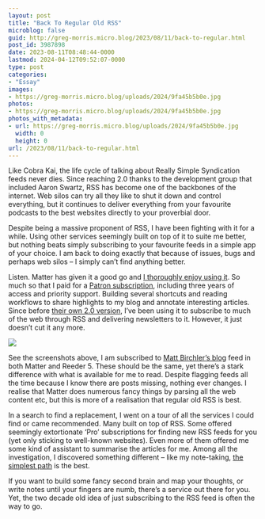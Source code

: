 ```yaml
---
layout: post
title: "Back To Regular Old RSS"
microblog: false
guid: http://greg-morris.micro.blog/2023/08/11/back-to-regular.html
post_id: 3987898
date: 2023-08-11T08:48:44-0000
lastmod: 2024-04-12T09:52:07-0000
type: post
categories:
- "Essay"
images:
- https://greg-morris.micro.blog/uploads/2024/9fa45b5b0e.jpg
photos:
- https://greg-morris.micro.blog/uploads/2024/9fa45b5b0e.jpg
photos_with_metadata:
- url: https://greg-morris.micro.blog/uploads/2024/9fa45b5b0e.jpg
  width: 0
  height: 0
url: /2023/08/11/back-to-regular.html
---
```

Like Cobra Kai, the life cycle of talking about Really Simple Syndication feeds never dies. Since reaching 2.0 thanks to the development group that included Aaron Swartz, RSS has become one of the backbones of the internet. Web silos can try all they like to shut it down and control everything, but it continues to deliver everything from your favourite podcasts to the best websites directly to your proverbial door. 

Despite being a massive proponent of RSS, I have been fighting with it for a while. Using other services seemingly built on top of it to suite me better, but nothing beats simply subscribing to your favourite feeds in a simple app of your choice. I am back to doing exactly that because of issues, bugs and perhaps web silos – I simply can’t find anything better.

Listen. Matter has given it a good go and [I thoroughly enjoy using it](/2022/12/14/matter-my-most.html). So much so that I paid for a [Patron subscription](/2023/05/15/received-some-gifts.html), including three years of access and priority support. Building several shortcuts and reading workflows to share highlights to my blog and annotate interesting articles. Since before [their own 2.0 version](https://hq.getmatter.com/nucleus), I’ve been using it to subscribe to much of the web through RSS and delivering newsletters to it. However, it just doesn’t cut it any more.

![](https://greg-morris.micro.blog/uploads/2024/9fa45b5b0e.jpg)

See the screenshots above, I am subscribed to [Matt Birchler’s blog](https://birchtree.me) feed in both Matter and Reeder 5. These should be the same, yet there’s a stark difference with what is available for me to read. Despite flagging feeds all the time because I know there are posts missing, nothing ever changes. I realise that Matter does numerous fancy things by parsing all the web content etc, but this is more of a realisation that regular old RSS is best.

In a search to find a replacement, I went on a tour of all the services I could find or came recommended. Many built on top of RSS. Some offered seemingly extortionate ‘Pro’ subscriptions for finding new RSS feeds for you (yet only sticking to well-known websites). Even more of them offered me some kind of assistant to summarise the articles for me. Among all the investigation, I discovered something different – like my note-taking, [the simplest path](/2023/03/03/the-simplest-path.html) is the best.

If you want to build some fancy second brain and map your thoughts, or write notes until your fingers are numb, there’s a service out there for you. Yet, the two decade old idea of just subscribing to the RSS feed is often the way to go. 

